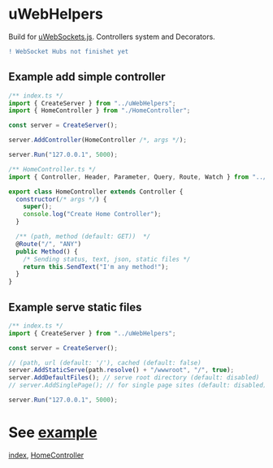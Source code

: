 # uWebHelpers

Build for [uWebSockets.js](https://github.com/uNetworking/uWebSockets.js). Controllers system and Decorators.

```diff
! WebSocket Hubs not finishet yet
```

## Example add simple controller

```javascript
/** index.ts */
import { CreateServer } from "../uWebHelpers";
import { HomeController } from "./HomeController";

const server = CreateServer();

server.AddController(HomeController /*, args */);

server.Run("127.0.0.1", 5000);
```

```javascript
/** HomeController.ts */
import { Controller, Header, Parameter, Query, Route, Watch } from "../uWebHelpers";

export class HomeController extends Controller {
  constructor(/* args */) {
    super();
    console.log("Create Home Controller");
  }

  /** (path, method (default: GET))  */
  @Route("/", "ANY")
  public Method() {
    /* Sending status, text, json, static files */
    return this.SendText("I'm any method!");
  }
}
```

## Example serve static files

```javascript
/** index.ts */
import { CreateServer } from "../uWebHelpers";

const server = CreateServer();

// (path, url (default: '/'), cached (default: false)
server.AddStaticServe(path.resolve() + "/wwwroot", "/", true);
server.AddDefaultFiles(); // serve root directory (default: disabled)
// server.AddSinglePage(); // for single page sites (default: disabled)

server.Run("127.0.0.1", 5000);
```

# See [example](https://github.com/KirillKravchenko/uWebHelpers/tree/master/src)

[index](https://github.com/KirillKravchenko/uWebHelpers/tree/master/src/index.ts), [HomeController](https://github.com/KirillKravchenko/uWebHelpers/tree/master/src/controllers/HomeController.ts)
